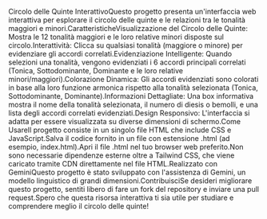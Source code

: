 Circolo delle Quinte InterattivoQuesto progetto presenta un'interfaccia web interattiva per esplorare il circolo delle quinte e le relazioni tra le tonalità maggiori e minori.CaratteristicheVisualizzazione del Circolo delle Quinte: Mostra le 12 tonalità maggiori e le loro relative minori disposte sul circolo.Interattività: Clicca su qualsiasi tonalità (maggiore o minore) per evidenziare gli accordi correlati.Evidenziazione Intelligente: Quando selezioni una tonalità, vengono evidenziati i 6 accordi principali correlati (Tonica, Sottodominante, Dominante e le loro relative minori/maggiori).Colorazione Dinamica: Gli accordi evidenziati sono colorati in base alla loro funzione armonica rispetto alla tonalità selezionata (Tonica, Sottodominante, Dominante).Informazioni Dettagliate: Una box informativa mostra il nome della tonalità selezionata, il numero di diesis o bemolli, e una lista degli accordi correlati evidenziati.Design Responsivo: L'interfaccia si adatta per essere visualizzata su diverse dimensioni di schermo.Come UsareIl progetto consiste in un singolo file HTML che include CSS e JavaScript.Salva il codice fornito in un file con estensione .html (ad esempio, index.html).Apri il file .html nel tuo browser web preferito.Non sono necessarie dipendenze esterne oltre a Tailwind CSS, che viene caricato tramite CDN direttamente nel file HTML.Realizzato con GeminiQuesto progetto è stato sviluppato con l'assistenza di Gemini, un modello linguistico di grandi dimensioni.ContribuisciSe desideri migliorare questo progetto, sentiti libero di fare un fork del repository e inviare una pull request.Spero che questa risorsa interattiva ti sia utile per studiare e comprendere meglio il circolo delle quinte!
